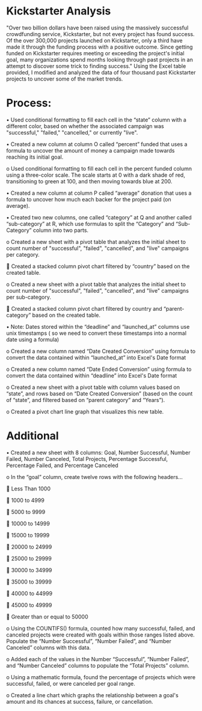 
# Kickstarter Analysis

"Over two billion dollars have been raised using the massively successful crowdfunding service, Kickstarter, but not every project has found success. Of the over 300,000 projects launched on Kickstarter, only a third have made it through the funding process with a positive outcome.
Since getting funded on Kickstarter requires meeting or exceeding the project's initial goal, many organizations spend months looking through past projects in an attempt to discover some trick to finding success." 
Using the Excel table provided, I modified and analyzed the data of four thousand past Kickstarter projects to uncover some of the market trends.

# Process:

•	Used conditional formatting to fill each cell in the “state” column with a different color, based on whether the associated campaign was "successful," "failed," "cancelled," or currently "live".

•	Created a new column at column O called “percent” funded that uses a formula to uncover the amount of money a campaign made towards reaching its initial goal.

o	Used conditional formatting to fill each cell in the percent funded column using a three-color scale. The scale starts at 0 with a dark shade of red, transitioning to green at 100, and then moving towards blue at 200.

•	Created a new column at column P called “average” donation that uses a formula to uncover how much each backer for the project paid (on average).

•	Created two new columns, one called “category” at Q and another called “sub-category” at R, which use formulas to split the “Category” and “Sub-Category” column into two parts.
 
o	Created a new sheet with a pivot table that analyzes the initial sheet to count number of "successful", "failed", "cancelled", and "live" campaigns per category.

	Created a stacked column pivot chart filtered by “country” based on the created table.

o	Created a new sheet with a pivot table that analyzes the initial sheet to count number of "successful", "failed", "cancelled", and "live" campaigns per sub-category.

	Created a stacked column pivot chart filtered by country and “parent-category” based on the created table.

•	Note: 
Dates stored within the “deadline” and “launched_at” columns use unix timestamps ( so we need to convert these timestamps into a normal date using a formula)

o	Created a new column named “Date Created Conversion”  using formula to convert the data contained within “launched_at” into Excel's Date format

o	Created a new column named “Date Ended Conversion” using formula to convert the data contained within “deadline” into Excel's Date format

o	Created a new sheet with a pivot table with column values based on “state”, and rows based on “Date Created Conversion” (based on the count of “state”, and filtered based on “parent category” and “Years”).

o	Created a pivot chart line graph that visualizes this new table.



# Additional 
•	Created a new sheet with 8 columns: Goal, Number Successful, Number Failed, Number Canceled, Total Projects, Percentage Successful, Percentage Failed, and Percentage Canceled

o	In the “goal” column, create twelve rows with the following headers...

	Less Than 1000

	1000 to 4999

	5000 to 9999

	10000 to 14999

	15000 to 19999

	20000 to 24999

	25000 to 29999

	30000 to 34999

	35000 to 39999

	40000 to 44999

	45000 to 49999

	Greater than or equal to 50000
 
o	Using the COUNTIFS() formula, counted how many successful, failed, and canceled projects were created with goals within those ranges listed above. Populate the “Number Successful”, “Number Failed”, and “Number Canceled” columns with this data.

o	Added each of the values in the Number “Successful”, “Number Failed”, and “Number Canceled” columns to populate the “Total Projects” column.

o	Using a mathematic formula, found the percentage of projects which were successful, failed, or were canceled per goal range.

o	Created a line chart which graphs the relationship between a goal's amount and its chances at success, failure, or cancellation.



